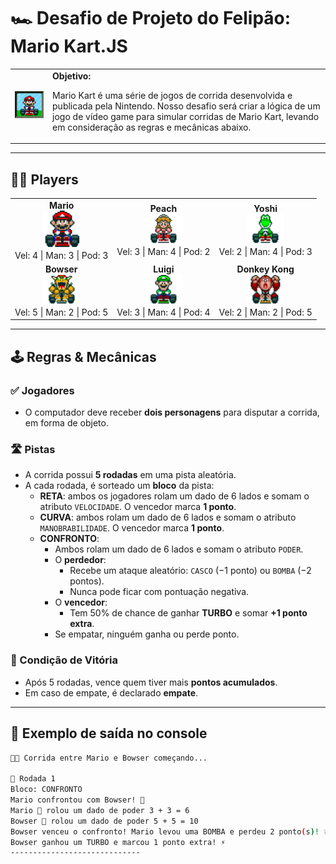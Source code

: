 # 🏎️ Desafio de Projeto do Felipão: Mario Kart.JS

<table>
  <tr>
    <td>
      <img src="./docs/header.gif" alt="Mario Kart" width="200" />
    </td>
    <td>
      <b>Objetivo:</b>
      <p>
        Mario Kart é uma série de jogos de corrida desenvolvida e publicada pela Nintendo. 
        Nosso desafio será criar a lógica de um jogo de vídeo game para simular corridas de Mario Kart, 
        levando em consideração as regras e mecânicas abaixo.
      </p>
    </td>
  </tr>
</table>

---

## 🧑‍🚀 Players

<table style="border-collapse: collapse; width: 100%; text-align: center;">
  <tr>
    <td><strong>Mario</strong><br/><img src="./docs/mario.gif" width="60" /><br/>Vel: 4 | Man: 3 | Pod: 3</td>
    <td><strong>Peach</strong><br/><img src="./docs/peach.gif" width="60" /><br/>Vel: 3 | Man: 4 | Pod: 2</td>
    <td><strong>Yoshi</strong><br/><img src="./docs/yoshi.gif" width="60" /><br/>Vel: 2 | Man: 4 | Pod: 3</td>
  </tr>
  <tr>
    <td><strong>Bowser</strong><br/><img src="./docs/bowser.gif" width="60" /><br/>Vel: 5 | Man: 2 | Pod: 5</td>
    <td><strong>Luigi</strong><br/><img src="./docs/luigi.gif" width="60" /><br/>Vel: 3 | Man: 4 | Pod: 4</td>
    <td><strong>Donkey Kong</strong><br/><img src="./docs/dk.gif" width="60" /><br/>Vel: 2 | Man: 2 | Pod: 5</td>
  </tr>
</table>

---

## 🕹️ Regras & Mecânicas

### ✅ Jogadores
- O computador deve receber **dois personagens** para disputar a corrida, em forma de objeto.

### 🛣️ Pistas
- A corrida possui **5 rodadas** em uma pista aleatória.
- A cada rodada, é sorteado um **bloco** da pista:
  - **RETA**: ambos os jogadores rolam um dado de 6 lados e somam o atributo `VELOCIDADE`. O vencedor marca **1 ponto**.
  - **CURVA**: ambos rolam um dado de 6 lados e somam o atributo `MANOBRABILIDADE`. O vencedor marca **1 ponto**.
  - **CONFRONTO**:
    - Ambos rolam um dado de 6 lados e somam o atributo `PODER`.
    - O **perdedor**:
      - Recebe um ataque aleatório: `CASCO` (−1 ponto) ou `BOMBA` (−2 pontos).
      - Nunca pode ficar com pontuação negativa.
    - O **vencedor**:
      - Tem 50% de chance de ganhar **TURBO** e somar **+1 ponto extra**.
    - Se empatar, ninguém ganha ou perde ponto.

### 🏁 Condição de Vitória
- Após 5 rodadas, vence quem tiver mais **pontos acumulados**.
- Em caso de empate, é declarado **empate**.

---

## 🧠 Exemplo de saída no console

```bash
🏁🚨 Corrida entre Mario e Bowser começando...

🏁 Rodada 1
Bloco: CONFRONTO
Mario confrontou com Bowser! 🥊
Mario 🎲 rolou um dado de poder 3 + 3 = 6
Bowser 🎲 rolou um dado de poder 5 + 5 = 10
Bowser venceu o confronto! Mario levou uma BOMBA e perdeu 2 ponto(s)! 💥
Bowser ganhou um TURBO e marcou 1 ponto extra! ⚡
-----------------------------
